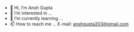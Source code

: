 - 👋 Hi, I’m Ansh Gupta
- 👀 I’m interested in ...
- 🌱 I’m currently learning ...
- 📫 How to reach me ... E-mail: anshgupta203@gmail.com

<!---
anshgupta203/anshgupta203 is a ✨ special ✨ repository because its `README.md` (this file) appears on your GitHub profile.
You can click the Preview link to take a look at your changes.
--->
